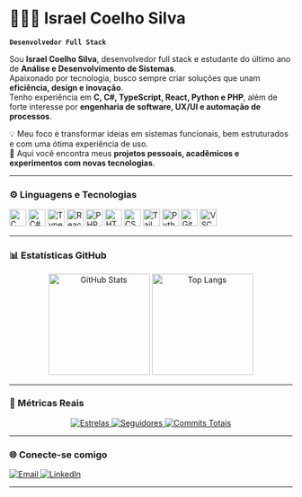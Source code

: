 # 👨🏻‍💻 Israel Coelho Silva

**`Desenvolvedor Full Stack`**

Sou **Israel Coelho Silva**, desenvolvedor full stack e estudante do último ano de **Análise e Desenvolvimento de Sistemas**.  
Apaixonado por tecnologia, busco sempre criar soluções que unam **eficiência, design e inovação**.  
Tenho experiência em **C, C#, TypeScript, React, Python e PHP**, além de forte interesse por **engenharia de software, UX/UI e automação de processos**.

💡 Meu foco é transformar ideias em sistemas funcionais, bem estruturados e com uma ótima experiência de uso.  
🚀 Aqui você encontra meus **projetos pessoais, acadêmicos e experimentos com novas tecnologias**.

---

### ⚙️ Linguagens e Tecnologias

<p align="left">
  <img src="https://cdn.jsdelivr.net/gh/devicons/devicon/icons/c/c-original.svg" title="C" width="30"/>
  <img src="https://cdn.jsdelivr.net/gh/devicons/devicon/icons/csharp/csharp-original.svg" title="C#" width="30"/>
  <img src="https://cdn.jsdelivr.net/gh/devicons/devicon/icons/typescript/typescript-original.svg" title="TypeScript" width="30"/>
  <img src="https://cdn.jsdelivr.net/gh/devicons/devicon/icons/react/react-original.svg" title="React" width="30"/>
  <img src="https://cdn.jsdelivr.net/gh/devicons/devicon/icons/php/php-original.svg" title="PHP" width="30"/>
  <img src="https://cdn.jsdelivr.net/gh/devicons/devicon/icons/html5/html5-original.svg" title="HTML5" width="30"/>
  <img src="https://cdn.jsdelivr.net/gh/devicons/devicon/icons/css3/css3-original.svg" title="CSS3" width="30"/>
  <img src="https://cdn.jsdelivr.net/gh/devicons/devicon/icons/tailwindcss/tailwindcss-original.svg" title="Tailwind CSS" width="30"/>
  <img src="https://cdn.jsdelivr.net/gh/devicons/devicon/icons/python/python-original.svg" title="Python" width="30"/>
  <img src="https://cdn.jsdelivr.net/gh/devicons/devicon/icons/git/git-original.svg" title="Git" width="30"/>
  <img src="https://cdn.jsdelivr.net/gh/devicons/devicon/icons/vscode/vscode-original.svg" title="VSCode" width="30"/>
</p>

---

### 📊 Estatísticas GitHub

<p align="center">
  <img 
       alt="GitHub Stats" 
       height="180" 
       src="https://github-readme-stats.vercel.app/api?username=Israel625&show_icons=true&theme=tokyonight&count_private=true&include_all_commits=true&hide_border=false&cache_seconds=3600" 
  />
  <img 
       alt="Top Langs" 
       height="180" 
       src="https://github-readme-stats.vercel.app/api/top-langs/?username=Israel625&theme=tokyonight&layout=compact&langs_count=8&hide_border=false&cache_seconds=3600"
  />
</p>

---

### 🧠 Métricas Reais

<p align="center">
  <a href="https://github.com/Israel625?tab=repositories">
    <img alt="Estrelas" src="https://img.shields.io/github/stars/Israel625?color=yellow&style=for-the-badge&label=Estrelas"/>
  </a>
  <a href="https://github.com/Israel625?tab=followers">
    <img alt="Seguidores" src="https://img.shields.io/github/followers/Israel625?color=blue&style=for-the-badge&label=Seguidores"/>
  </a>
  <a href="https://github.com/Israel625">
    <img alt="Commits Totais" src="https://badgen.net/github/commits/Israel625/Israel625/main?icon=github&label=Commits&color=orange"/>
  </a>
</p>

---

### 🌐 Conecte-se comigo

<p align="left">
  <a href="mailto:israelcoelho625@gmail.com">
    <img src="https://img.shields.io/badge/-Gmail-red?style=for-the-badge&logo=gmail&logoColor=white" alt="Email"/>
  </a>
  <a href="https://www.linkedin.com/in/israel-coelho-silva-873560232/">
    <img src="https://img.shields.io/badge/-LinkedIn-blue?style=for-the-badge&logo=linkedin&logoColor=white" alt="LinkedIn"/>
  </a>
</p>

---
